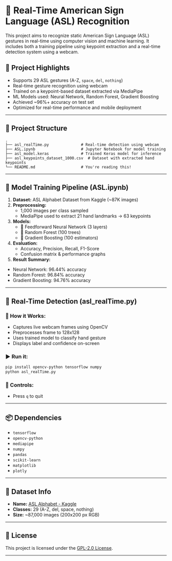 
# 🤟 Real-Time American Sign Language (ASL) Recognition

This project aims to recognize static American Sign Language (ASL) gestures in real-time using computer vision and machine learning. It includes both a training pipeline using keypoint extraction and a real-time detection system using a webcam.

## 📌 Project Highlights

-  Supports 29 ASL gestures (A-Z, `space`, `del`, `nothing`)
-  Real-time gesture recognition using webcam
-  Trained on a keypoint-based dataset extracted via MediaPipe
-  ML Models used: Neural Network, Random Forest, Gradient Boosting
-  Achieved ~96%+ accuracy on test set
-  Optimized for real-time performance and mobile deployment

---

## 📁 Project Structure

```
.
├── asl_realTime.py              # Real-time detection using webcam
├── ASL.ipynb                    # Jupyter Notebook for model training
├── asl_model.keras              # Trained Keras model for inference
├── asl_keypoints_dataset_1000.csv  # Dataset with extracted hand keypoints
└── README.md                    # You're reading this!
```

---

## 🧠 Model Training Pipeline (ASL.ipynb)

1. **Dataset:** ASL Alphabet Dataset from Kaggle (~87K images)
2. **Preprocessing:**
   - 1,000 images per class sampled
   - MediaPipe used to extract 21 hand landmarks → 63 keypoints
3. **Models:**
   - 🧠 Feedforward Neural Network (3 layers)
   - 🌲 Random Forest (100 trees)
   - 🔁 Gradient Boosting (100 estimators)
4. **Evaluation:**
   - Accuracy, Precision, Recall, F1-Score
   - Confusion matrix & performance graphs
5. **Result Summary:**

- Neural Network: 96.44% accuracy
- Random Forest: 96.84% accuracy
- Gradient Boosting: 94.76% accuracy

---

## 🎥 Real-Time Detection (asl_realTime.py)

### 🔧 How it Works:
- Captures live webcam frames using OpenCV
- Preprocesses frame to 128x128
- Uses trained model to classify hand gesture
- Displays label and confidence on-screen

### ▶️ Run it:

```bash
pip install opencv-python tensorflow numpy
python asl_realTime.py
```

### 🔄 Controls:
- Press `q` to quit

---

## 📦 Dependencies

- `tensorflow`
- `opencv-python`
- `mediapipe`
- `numpy`
- `pandas`
- `scikit-learn`
- `matplotlib`
- `plotly`

---

## 📂 Dataset Info

- **Name:** [ASL Alphabet - Kaggle](https://www.kaggle.com/datasets/grassknoted/asl-alphabet)
- **Classes:** 29 (A-Z, del, space, nothing)
- **Size:** ~87,000 images (200x200 px RGB)

---

## 📜 License

This project is licensed under the [GPL-2.0 License](https://www.gnu.org/licenses/old-licenses/gpl-2.0.html).

---


